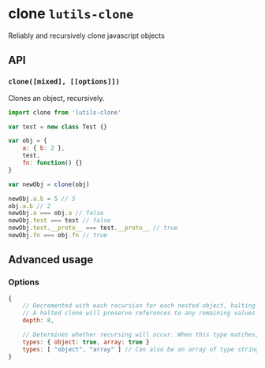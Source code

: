 # clone `lutils-clone`
Reliably and recursively clone javascript objects

## API

### `clone([mixed], [[options]])`
Clones an object, recursively.

```js
import clone from 'lutils-clone'

var test = new class Test {}

var obj = {
	a: { b: 2 },
	test,
	fn: function() {}
}

var newObj = clone(obj)

newObj.a.b = 5 // 5
obj.a.b // 2
newObj.a === obj.a // false
newObj.test === test // false
newObj.test.__proto__ === test.__proto__ // true
newObj.fn === obj.fn // true
```

## Advanced usage
### Options
```js
{
	// Decremented with each recursion for each nested object, halting the clone at 0
	// A halted clone will preserve references to any remaining values
	depth: 8,

	// Determines whether recursing will occur. When this type matches, it will be iterated over.
	types: { object: true, array: true }
	types: [ "object", "array" ] // Can also be an array of type strings
}
```
